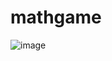 # mathgame

![image](https://github.com/user-attachments/assets/fb39b639-04d7-4bc4-85f1-f041c3ae4ca7)
